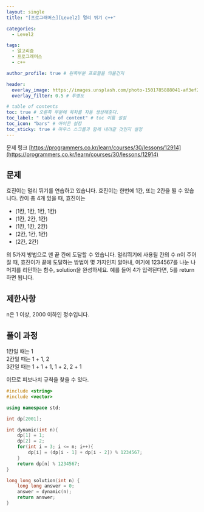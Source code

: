 ```yaml
---
layout: single
title: "[프로그래머스][Level2] 멀리 뛰기 c++"

categories:
  - Level2

tags:
  - 알고리즘
  - 프로그래머스
  - c++

author_profile: true # 왼쪽부분 프로필을 띄울건지

header:
  overlay_image: https://images.unsplash.com/photo-1501785888041-af3ef285b470?ixlib=rb-1.2.1&ixid=eyJhcHBfaWQiOjEyMDd9&auto=format&fit=crop&w=1350&q=80
  overlay_filter: 0.5 # 투명도

# table of contents
toc: true # 오른쪽 부분에 목차를 자동 생성해준다.
toc_label: " table of content" # toc 이름 설정
toc_icon: "bars" # 아이콘 설정
toc_sticky: true # 마우스 스크롤과 함께 내려갈 것인지 설정
---
```


문제 링크 [https://programmers.co.kr/learn/courses/30/lessons/12914](https://programmers.co.kr/learn/courses/30/lessons/12914)

## 문제

효진이는 멀리 뛰기를 연습하고 있습니다. 효진이는 한번에 1칸, 또는 2칸을 뛸 수 있습니다. 칸이 총 4개 있을 때, 효진이는

- (1칸, 1칸, 1칸, 1칸)
- (1칸, 2칸, 1칸)
- (1칸, 1칸, 2칸)
- (2칸, 1칸, 1칸)
- (2칸, 2칸)

의 5가지 방법으로 맨 끝 칸에 도달할 수 있습니다. 멀리뛰기에 사용될 칸의 수 n이 주어질 때, 효진이가 끝에 도달하는 방법이 몇 가지인지 알아내, 여기에 1234567를 나눈 나머지를 리턴하는 함수, solution을 완성하세요. 예를 들어 4가 입력된다면, 5를 return하면 됩니다.

## 제한사항

n은 1 이상, 2000 이하인 정수입니다.

## 풀이 과정

1칸일 때는 1  
2칸일 때는 1 + 1, 2  
3칸일 때는 1 + 1 + 1, 1 + 2, 2 + 1

이므로 피보나치 규칙을 찾을 수 있다.

```c++
#include <string>
#include <vector>

using namespace std;

int dp[2001];

int dynamic(int n){
    dp[1] = 1;
    dp[2] = 2;
    for(int i = 3; i <= n; i++){
        dp[i] = (dp[i - 1] + dp[i - 2]) % 1234567;
    }
    return dp[n] % 1234567;
}

long long solution(int n) {
    long long answer = 0;
    answer = dynamic(n);
    return answer;
}
```
